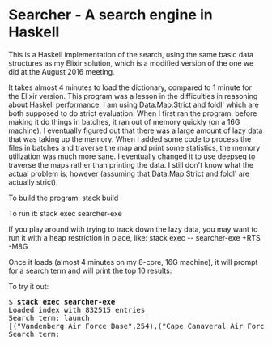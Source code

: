 # Searcher - A search engine in Haskell

This is a Haskell implementation of the search, using the same basic data
structures as my Elixir solution, which is a modified version of the one
we did at the August 2016 meeting.

It takes almost 4 minutes to load the dictionary, compared to 1 minute for
the Elixir version. This program was a lesson in the difficulties in reasoning
about Haskell performance. I am using Data.Map.Strict and foldl' which are both
supposed to do strict evaluation. When I first ran the program, before making it
do things in batches, it ran out of memory quickly (on a 16G machine).
I eventually figured out that there was a large amount of lazy data that was
taking up the memory. When I added some code to process the files in batches and
traverse the map and print some statistics, the memory utilization was much more
sane. I eventually changed it to use deepseq to traverse the maps rather than
printing the data. I still don't know what the actual problem is, however (assuming
that Data.Map.Strict and foldl' are actually strict).

To build the program:
stack build

To run it:
stack exec searcher-exe

If you play around with trying to track down the lazy data, you may want to run it with
a heap restriction in place, like:
stack exec -- searcher-exe +RTS -M8G

Once it loads (almost 4 minutes on my 8-core, 16G machine), it will prompt for a search
term and will print the top 10 results:

To try it out:
<pre>$ <strong>stack exec searcher-exe</strong>
Loaded index with 832515 entries
Search term: launch
[("Vandenberg Air Force Base",254),("Cape Canaveral Air Force Station",169),("Space Shuttle",109),("Kennedy Space Center",97),("Dreamcast",53),("NASA",51),("Wii U",43),("Wii",40),("Sega Saturn",38),("Nintendo 3DS",35)]
Search term: 
</pre>
